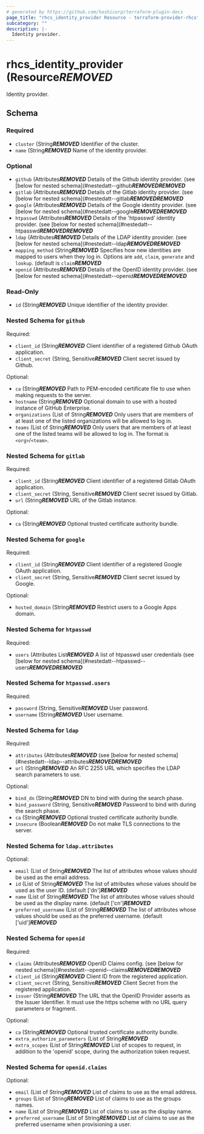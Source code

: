 ```yaml
---
# generated by https://github.com/hashicorp/terraform-plugin-docs
page_title: "rhcs_identity_provider Resource - terraform-provider-rhcs"
subcategory: ""
description: |-
  Identity provider.
---
```


# rhcs_identity_provider (Resource***REMOVED***

Identity provider.



<!-- schema generated by tfplugindocs -->
## Schema

### Required

- `cluster` (String***REMOVED*** Identifier of the cluster.
- `name` (String***REMOVED*** Name of the identity provider.

### Optional

- `github` (Attributes***REMOVED*** Details of the Github identity provider. (see [below for nested schema](#nestedatt--github***REMOVED******REMOVED***
- `gitlab` (Attributes***REMOVED*** Details of the Gitlab identity provider. (see [below for nested schema](#nestedatt--gitlab***REMOVED******REMOVED***
- `google` (Attributes***REMOVED*** Details of the Google identity provider. (see [below for nested schema](#nestedatt--google***REMOVED******REMOVED***
- `htpasswd` (Attributes***REMOVED*** Details of the 'htpasswd' identity provider. (see [below for nested schema](#nestedatt--htpasswd***REMOVED******REMOVED***
- `ldap` (Attributes***REMOVED*** Details of the LDAP identity provider. (see [below for nested schema](#nestedatt--ldap***REMOVED******REMOVED***
- `mapping_method` (String***REMOVED*** Specifies how new identities are mapped to users when they log in. Options are `add`, `claim`, `generate` and `lookup`. (default is `claim`***REMOVED***
- `openid` (Attributes***REMOVED*** Details of the OpenID identity provider. (see [below for nested schema](#nestedatt--openid***REMOVED******REMOVED***

### Read-Only

- `id` (String***REMOVED*** Unique identifier of the identity provider.

<a id="nestedatt--github"></a>
### Nested Schema for `github`

Required:

- `client_id` (String***REMOVED*** Client identifier of a registered Github OAuth application.
- `client_secret` (String, Sensitive***REMOVED*** Client secret issued by Github.

Optional:

- `ca` (String***REMOVED*** Path to PEM-encoded certificate file to use when making requests to the server.
- `hostname` (String***REMOVED*** Optional domain to use with a hosted instance of GitHub Enterprise.
- `organizations` (List of String***REMOVED*** Only users that are members of at least one of the listed organizations will be allowed to log in.
- `teams` (List of String***REMOVED*** Only users that are members of at least one of the listed teams will be allowed to log in. The format is `<org>`/`<team>`.


<a id="nestedatt--gitlab"></a>
### Nested Schema for `gitlab`

Required:

- `client_id` (String***REMOVED*** Client identifier of a registered Gitlab OAuth application.
- `client_secret` (String, Sensitive***REMOVED*** Client secret issued by Gitlab.
- `url` (String***REMOVED*** URL of the Gitlab instance.

Optional:

- `ca` (String***REMOVED*** Optional trusted certificate authority bundle.


<a id="nestedatt--google"></a>
### Nested Schema for `google`

Required:

- `client_id` (String***REMOVED*** Client identifier of a registered Google OAuth application.
- `client_secret` (String, Sensitive***REMOVED*** Client secret issued by Google.

Optional:

- `hosted_domain` (String***REMOVED*** Restrict users to a Google Apps domain.


<a id="nestedatt--htpasswd"></a>
### Nested Schema for `htpasswd`

Required:

- `users` (Attributes List***REMOVED*** A list of htpasswd user credentials (see [below for nested schema](#nestedatt--htpasswd--users***REMOVED******REMOVED***

<a id="nestedatt--htpasswd--users"></a>
### Nested Schema for `htpasswd.users`

Required:

- `password` (String, Sensitive***REMOVED*** User password.
- `username` (String***REMOVED*** User username.



<a id="nestedatt--ldap"></a>
### Nested Schema for `ldap`

Required:

- `attributes` (Attributes***REMOVED*** (see [below for nested schema](#nestedatt--ldap--attributes***REMOVED******REMOVED***
- `url` (String***REMOVED*** An RFC 2255 URL which specifies the LDAP search parameters to use.

Optional:

- `bind_dn` (String***REMOVED*** DN to bind with during the search phase.
- `bind_password` (String, Sensitive***REMOVED*** Password to bind with during the search phase.
- `ca` (String***REMOVED*** Optional trusted certificate authority bundle.
- `insecure` (Boolean***REMOVED*** Do not make TLS connections to the server.

<a id="nestedatt--ldap--attributes"></a>
### Nested Schema for `ldap.attributes`

Optional:

- `email` (List of String***REMOVED*** The list of attributes whose values should be used as the email address.
- `id` (List of String***REMOVED*** The list of attributes whose values should be used as the user ID. (default ['dn']***REMOVED***
- `name` (List of String***REMOVED*** The list of attributes whose values should be used as the display name. (default ['cn']***REMOVED***
- `preferred_username` (List of String***REMOVED*** The list of attributes whose values should be used as the preferred username. (default ['uid']***REMOVED***



<a id="nestedatt--openid"></a>
### Nested Schema for `openid`

Required:

- `claims` (Attributes***REMOVED*** OpenID Claims config. (see [below for nested schema](#nestedatt--openid--claims***REMOVED******REMOVED***
- `client_id` (String***REMOVED*** Client ID from the registered application.
- `client_secret` (String, Sensitive***REMOVED*** Client Secret from the registered application.
- `issuer` (String***REMOVED*** The URL that the OpenID Provider asserts as the Issuer Identifier. It must use the https scheme with no URL query parameters or fragment.

Optional:

- `ca` (String***REMOVED*** Optional trusted certificate authority bundle.
- `extra_authorize_parameters` (List of String***REMOVED***
- `extra_scopes` (List of String***REMOVED*** List of scopes to request, in addition to the 'openid' scope, during the authorization token request.

<a id="nestedatt--openid--claims"></a>
### Nested Schema for `openid.claims`

Optional:

- `email` (List of String***REMOVED*** List of claims to use as the email address.
- `groups` (List of String***REMOVED*** List of claims to use as the groups names.
- `name` (List of String***REMOVED*** List of claims to use as the display name.
- `preferred_username` (List of String***REMOVED*** List of claims to use as the preferred username when provisioning a user.
